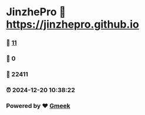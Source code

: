 # JinzhePro :link: https://jinzhepro.github.io 
### :page_facing_up: [11](https://jinzhepro.github.io/tag.html) 
### :speech_balloon: 0 
### :hibiscus: 22411 
### :alarm_clock: 2024-12-20 10:38:22 
### Powered by :heart: [Gmeek](https://github.com/Meekdai/Gmeek)
